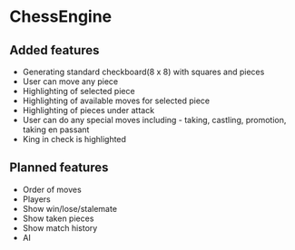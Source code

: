 # ChessEngine

## Added features
- Generating standard checkboard(8 x 8) with squares and pieces
- User can move any piece
- Highlighting of selected piece
- Highlighting of available moves for selected piece
- Highlighting of pieces under attack
- User can do any special moves including - taking, castling, promotion, taking en passant
- King in check is highlighted

## Planned features
- Order of moves
- Players
- Show win/lose/stalemate
- Show taken pieces
- Show match history
- AI
